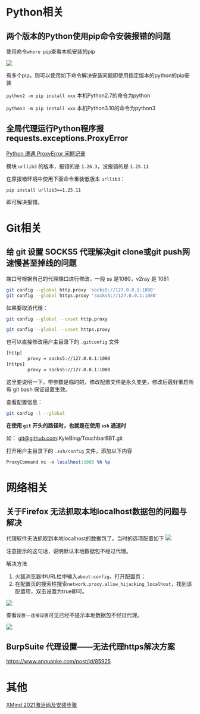 # Python相关

## 两个版本的Python使用pip命令安装报错的问题

使用命令`where pip`查看本机安装的pip

![](https://gitee.com/YatJay/image/raw/master/img/202201241803848.png)

有多个pip，则可以使用如下命令解决安装问题即使用指定版本的python的pip安装

`python2 -m pip install xxx`  本机Python2.7的命令为python

`python3 -m pip install xxx` 本机Python3.10的命令为python3



## 全局代理运行Python程序报requests.exceptions.ProxyError

 [Python 遭遇 ProxyError 问题记录](https://www.cnblogs.com/davyyy/p/14388623.html)

模块 `urllib3` 的版本，报错的是 `1.26.3`，没报错的是 `1.25.11`

在原报错环境中使用下面命令重装低版本 `urllib3`：

```
pip install urllib3==1.25.11
```
即可解决报错。

# Git相关

## 给 git 设置 SOCKS5 代理解决git clone或git push网速慢甚至掉线的问题

端口号根据自己的代理端口进行修改，一般 ss 是1080，v2ray 是 1081

```bash
git config --global http.proxy 'socks5://127.0.0.1:1080'
git config --global https.proxy 'socks5://127.0.0.1:1080'
```

如果要取消代理：

```bash
git config --global --unset http.proxy

git config --global --unset https.proxy
```

也可以直接修改用户主目录下的 `.gitconfig` 文件

```bash
[http]
        proxy = socks5://127.0.0.1:1080
[https]
        proxy = socks5://127.0.0.1:1080
```

这里要说明一下，带参数是临时的，修改配置文件是永久变更，修改后最好重启所有 git bash 保证设置生效。

查看配置信息：

```bash
git config -l --global
```

**在使用 `git` 开头的路径时，也就是在使用 `ssh` 通道时**

如： git@github.com:KyleBing/TouchbarBBT.git

打开用户主目录下的 `.ssh/config` 文件，添加以下内容

```llvm
ProxyCommand nc -x localhost:1080 %h %p
```

# 网络相关

## 关于Firefox 无法抓取本地localhost数据包的问题与解决

代理软件无法抓取到本地localhost的数据包了。当时的选项配置如下
![](https://gitee.com/YatJay/image/raw/master/img/202202021030562.png)

注意提示的这句话，说明默认本地数据包不经过代理。

解决方法

1. 火狐浏览器中URL栏中输入`about:config`，打开配置页；
2. 在配置页的搜索栏搜索`network.proxy.allow_hijacking_localhost`，找到该配置项，双击设置为true即可。

![](https://gitee.com/YatJay/image/raw/master/img/202202021032459.png)

查看`设置——连接设置`可见已经不提示本地数据包不经过代理。

![](https://gitee.com/YatJay/image/raw/master/img/202202021034563.png)

## BurpSuite 代理设置——无法代理https解决方案

https://www.anquanke.com/post/id/85925

# 其他

[XMind 2021激活码及安装步骤](https://www.jb51.net/article/231176.htm)
